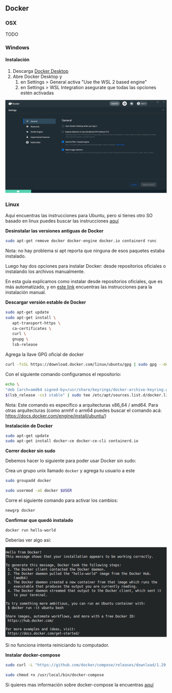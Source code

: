 ## Docker
### OSX

TODO

### Windows
#### Instalación

1. Descarga [Docker Desktop](https://docs.docker.com/docker-for-windows/wsl/#download)
2. Abre Docker Desktop y
	1. en Settings > General activa "Use the WSL 2 based engine"
	2. en Settings > WSL Integration asegurate que todas las opciones estén activadas

<img src="../assets/docker.png" />

### Linux
Aquí encuentras las instrucciones para Ubuntu, pero si tienes otro SO basado en linux puedes buscar las instrucciones
[aquí](https://docs.docker.com/engine/install/)

**Desinstalar las versiones antiguas de Docker**
```bash
sudo apt-get remove docker docker-engine docker.io containerd runc
```
   Nota: no hay problema si apt reporta que ninguna de esos paquetes estaba instalado.

Luego hay dos opciones para instalar Docker: desde repositorios oficiales o instalando los archivos manualmente. 

En esta guía explicamos como instalar desde repositorios oficiales, que es más automatizado, y en [este link](https://docs.docker.com/engine/install/ubuntu/#install-from-a-package) encuentras las instrucciones para la instalación manual. 

**Descargar versión estable de Docker**
```bash
sudo apt-get update
sudo apt-get install \
   apt-transport-https \
   ca-certificates \
   curl \
   gnupg \
   lsb-release
```
Agrega la llave GPG oficial de docker

```bash
curl -fsSL https://download.docker.com/linux/ubuntu/gpg | sudo gpg --dearmor -o /usr/share/keyrings/docker-archive-keyring.gpg
```

Con el siguiente comando configuramos el repositorio:

```bash
echo \
"deb [arch=amd64 signed-by=/usr/share/keyrings/docker-archive-keyring.gpg] https://download.docker.com/linux/ubuntu \
$(lsb_release -cs) stable" | sudo tee /etc/apt/sources.list.d/docker.list > /dev/null
```

Nota: Este comando es específico a arquitecturas x86_64 / amd64. Para otras arquitecturas (como armhf o arm64 puedes buscar el comando acá: https://docs.docker.com/engine/install/ubuntu/)


**Instalación de Docker**
```bash
sudo apt-get update
sudo apt-get install docker-ce docker-ce-cli containerd.io
```

**Correr docker sin sudo**

Debemos hacer lo siguiente para poder usar Docker sin sudo:

Crea un grupo unix llamado `docker` y agrega tu usuario a este

```bash
sudo groupadd docker
```
```bash
sudo usermod -aG docker $USER
```

Corre el siguiente comando para activar los cambios:
```bash
newgrp docker
```

**Confirmar que quedó instalado**
```bash
docker run hello-world
```
Deberías ver algo así: 

<img src="../assets/hello_docker.png" />


Si no funciona intenta reiniciando tu computador.

**Instalar docker-compose**

```bash
sudo curl -L "https://github.com/docker/compose/releases/download/1.29.2/docker-compose-$(uname -s)-$(uname -m)" -o /usr/local/bin/docker-compose
```
```bash
sudo chmod +x /usr/local/bin/docker-compose
```

Si quieres mas información sobre docker-compose la encuentras [aquí](https://docs.docker.com/compose/)

